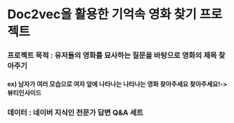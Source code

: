 # Doc2vec을 활용한 기억속 영화 찾기 프로젝트
### 프로젝트 목적 : 유저들의 영화를 묘사하는 질문을 바탕으로 영화의 제목 찾아주기
#### ex) 남자가 여러 모습으로 여자 앞에 나타나는 나타나는 영화 찾아주세요 찾아주세요!-> 뷰티인사이드
### 데이터 : 네이버 지식인 전문가 답변 Q&A 세트 